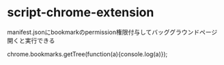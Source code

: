 # script-chrome-extension

manifest.jsonにbookmarkのpermission権限付与してバッググラウンドページ開くと実行できる

chrome.bookmarks.getTree(function(a){console.log(a)});
